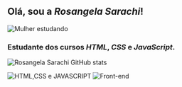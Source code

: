 ## Olá, sou a *Rosangela Sarachi*!

![Mulher estudando](C:\Users\You\Documents\Rosangela\ESTUDOS%20HTML%20E%20CSS\mulher%20estudando3.png)

### Estudante dos cursos _HTML_, _CSS_ e _JavaScript_.

![Rosangela Sarachi GitHub stats](https://github-readme-stats.vercel.app/api?username=RosangelaSarachi&show_icons=true&theme=cobalt)

![HTML,CSS e JAVASCRIPT](https://encrypted-tbn0.gstatic.com/images?q=tbn:ANd9GcR73uGYSsu-C8g_ZuiaWbWlleP1KzYmKFfCWg&usqp=CAU)
![Front-end](https://encrypted-tbn0.gstatic.com/images?q=tbn:ANd9GcTeWtyhpylqlnkP3p-SaU8_PtWU0JWBsCoquQ&usqp=CAU)

